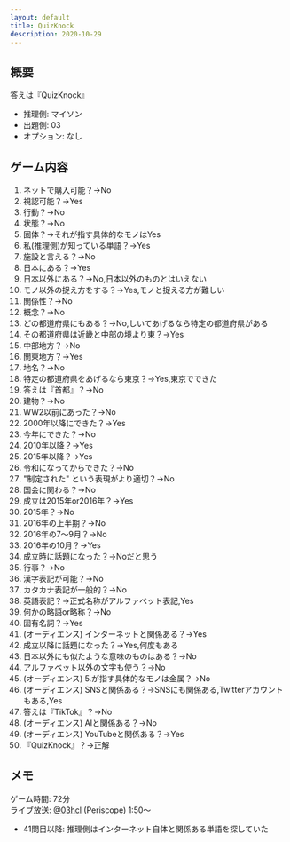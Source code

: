 ```yaml
---
layout: default
title: QuizKnock
description: 2020-10-29
---
```


## 概要

答えは『QuizKnock』

- 推理側: マイソン
- 出題側: 03
- オプション: なし

## ゲーム内容

1. ネットで購入可能？→No
2. 視認可能？→Yes
3. 行動？→No
4. 状態？→No
5. 固体？→それが指す具体的なモノはYes
6. 私(推理側)が知っている単語？→Yes
7. 施設と言える？→No
8. 日本にある？→Yes
9. 日本以外にある？→No,日本以外のものとはいえない
10. モノ以外の捉え方をする？→Yes,モノと捉える方が難しい
11. 関係性？→No
12. 概念？→No
13. どの都道府県にもある？→No,しいてあげるなら特定の都道府県がある
14. その都道府県は近畿と中部の境より東？→Yes
15. 中部地方？→No
16. 関東地方？→Yes
17. 地名？→No
18. 特定の都道府県をあげるなら東京？→Yes,東京でできた
19. 答えは『首都』？→No
20. 建物？→No
21. WW2以前にあった？→No
22. 2000年以降にできた？→Yes
23. 今年にできた？→No
24. 2010年以降？→Yes
25. 2015年以降？→Yes
26. 令和になってからできた？→No
27. "制定された" という表現がより適切？→No
28. 国会に関わる？→No
29. 成立は2015年or2016年？→Yes
30. 2015年？→No
31. 2016年の上半期？→No
32. 2016年の7～9月？→No
33. 2016年の10月？→Yes
34. 成立時に話題になった？→Noだと思う
35. 行事？→No
36. 漢字表記が可能？→No
37. カタカナ表記が一般的？→No
38. 英語表記？→正式名称がアルファベット表記,Yes
39. 何かの略語or略称？→No
40. 固有名詞？→Yes
41. (オーディエンス) インターネットと関係ある？→Yes
42. 成立以降に話題になった？→Yes,何度もある
43. 日本以外にも似たような意味のものはある？→No
44. アルファベット以外の文字も使う？→No
45. (オーディエンス) 5.が指す具体的なモノは金属？→No
46. (オーディエンス) SNSと関係ある？→SNSにも関係ある,Twitterアカウントもある,Yes
47. 答えは『TikTok』？→No
48. (オーディエンス) AIと関係ある？→No
49. (オーディエンス) YouTubeと関係ある？→Yes
50. 『QuizKnock』？→正解

## メモ

ゲーム時間: 72分  
ライブ放送: [@03hcl](https://www.periscope.tv/03hcl/1lPKqLOBezmxb?t=1m50s) (Periscope) 1:50～

- 41問目以降: 推理側はインターネット自体と関係ある単語を探していた
